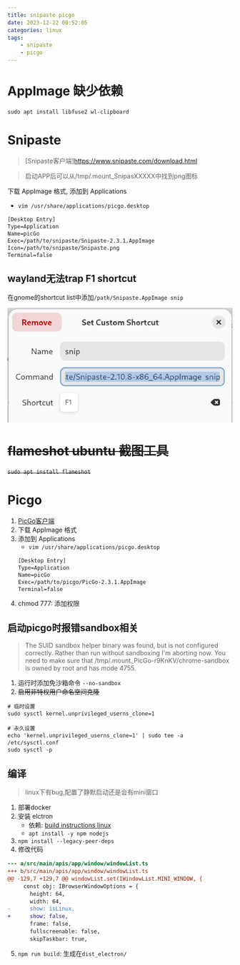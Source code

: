 ```yaml
---
title: snipaste picgo
date: 2023-12-22 00:52:05
categories: linux
tags:
    - snipaste
    - picgo
---
```


# AppImage 缺少依赖
`sudo apt install libfuse2 wl-clipboard`


# Snipaste
> [Snipaste客户端]https://www.snipaste.com/download.html

> 启动APP后可以从/tmp/.mount_SnipasXXXXX中找到png图标

下载 AppImage 格式, 添加到 Applications
+ `vim /usr/share/applications/picgo.desktop`
```
[Desktop Entry]
Type=Application
Name=picGo
Exec=/path/to/snipaste/Snipaste-2.3.1.AppImage
Icon=/path/to/snipaste/Snipaste.png
Terminal=false
```

## wayland无法trap F1 shortcut

在gnome的shortcut list中添加`/path/Snipaste.AppImage snip`

![snipaste_debian13_gnome](https://raw.githubusercontent.com/Gjorn4389/Gjorn4389.github.io/main/images/snipaste_debian13_gnome.png)

# ~~flameshot ubuntu 截图工具~~
~~`sudo apt install flameshot`~~


# Picgo
1. [PicGo客户端](https://github.com/Molunerfinn/PicGo)
2. 下载 AppImage 格式
3. 添加到 Applications
    + `vim /usr/share/applications/picgo.desktop`
    ```
    [Desktop Entry]
    Type=Application
    Name=picGo
    Exec=/path/to/picgo/PicGo-2.3.1.AppImage
    Terminal=false
    ```
4. chmod 777: 添加权限

## 启动picgo时报错sandbox相关
> The SUID sandbox helper binary was found, but is not configured correctly. Rather than run without sandboxing I'm aborting now. You need to make sure that /tmp/.mount_PicGo-r9KnKV/chrome-sandbox is owned by root and has mode 4755.

1. 运行时添加免沙箱命令 `--no-sandbox`
2. ~~启用非特权用户命名空间克隆~~
```shell
# 临时设置
sudo sysctl kernel.unprivileged_userns_clone=1

# 永久设置
echo 'kernel.unprivileged_userns_clone=1' | sudo tee -a /etc/sysctl.conf
sudo sysctl -p
```

## 编译
> linux下有bug,配置了静默启动还是会有mini窗口

1. 部署docker
2. 安装 elctron
    + 依赖: [build instructions linux](https://www.electronjs.org/docs/latest/development/build-instructions-linux)
    + `apt install -y npm nodejs`
3. `npm install --legacy-peer-deps`
4. 修改代码
```patch
--- a/src/main/apis/app/window/windowList.ts
+++ b/src/main/apis/app/window/windowList.ts
@@ -129,7 +129,7 @@ windowList.set(IWindowList.MINI_WINDOW, {
     const obj: IBrowserWindowOptions = {
       height: 64,
       width: 64,
-      show: isLinux,
+      show: false,
       frame: false,
       fullscreenable: false,
       skipTaskbar: true,
```
5. `npm run build`: 生成在`dist_electron/`
